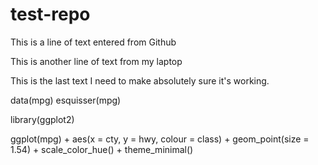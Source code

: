 # test-repo


This is a line of text entered from Github

This is another line of text from my laptop

This is the last text I need to make absolutely sure it's working.


data(mpg)
esquisser(mpg)

library(ggplot2)

ggplot(mpg) +
 aes(x = cty, y = hwy, colour = class) +
 geom_point(size = 1.54) +
 scale_color_hue() +
 theme_minimal()


